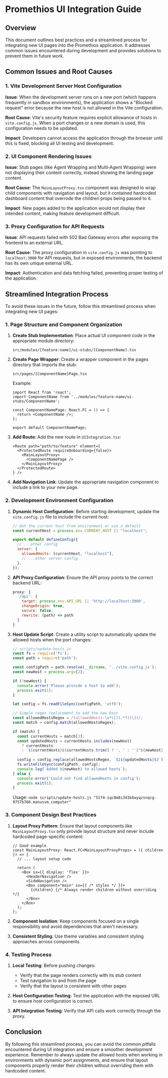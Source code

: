 # Promethios UI Integration Guide

## Overview

This document outlines best practices and a streamlined process for integrating new UI pages into the Promethios application. It addresses common issues encountered during development and provides solutions to prevent them in future work.

## Common Issues and Root Causes

### 1. Vite Development Server Host Configuration

**Issue**: When the development server runs on a new port (which happens frequently in sandbox environments), the application shows a "Blocked request" error because the new host is not allowed in the Vite configuration.

**Root Cause**: Vite's security feature requires explicit allowance of hosts in `vite.config.js`. When a port changes or a new domain is used, this configuration needs to be updated.

**Impact**: Developers cannot access the application through the browser until this is fixed, blocking all UI testing and development.

### 2. UI Component Rendering Issues

**Issue**: Stub pages (like Agent Wrapping and Multi-Agent Wrapping) were not displaying their content correctly, instead showing the landing page content.

**Root Cause**: The `MainLayoutProxy.tsx` component was designed to wrap child components with navigation and layout, but it contained hardcoded dashboard content that overrode the children props being passed to it.

**Impact**: New pages added to the application would not display their intended content, making feature development difficult.

### 3. Proxy Configuration for API Requests

**Issue**: API requests failed with 502 Bad Gateway errors after exposing the frontend to an external URL.

**Root Cause**: The proxy configuration in `vite.config.js` was pointing to `localhost:3000` for API requests, but in exposed environments, the backend has its own unique external URL.

**Impact**: Authentication and data fetching failed, preventing proper testing of the application.

## Streamlined Integration Process

To avoid these issues in the future, follow this streamlined process when integrating new UI pages:

### 1. Page Structure and Component Organization

1. **Create Stub Implementation**: Place actual UI component code in the appropriate module directory:
   ```
   src/modules/[feature-name]/ui-stubs/[ComponentName].tsx
   ```

2. **Create Page Wrapper**: Create a wrapper component in the pages directory that imports the stub:
   ```
   src/pages/[ComponentName]Page.tsx
   ```
   
   Example:
   ```tsx
   import React from 'react';
   import ComponentName from '../modules/feature-name/ui-stubs/ComponentName';
   
   const ComponentNamePage: React.FC = () => {
     return <ComponentName />;
   };
   
   export default ComponentNamePage;
   ```

3. **Add Route**: Add the new route in `UIIntegration.tsx`:
   ```tsx
   <Route path="path/to/feature" element={
     <ProtectedRoute requireOnboarding={false}>
       <MainLayoutProxy>
         <ComponentNamePage />
       </MainLayoutProxy>
     </ProtectedRoute>
   } />
   ```

4. **Add Navigation Link**: Update the appropriate navigation component to include a link to your new page.

### 2. Development Environment Configuration

1. **Dynamic Host Configuration**: Before starting development, update the `vite.config.js` file to include the current host:

   ```js
   // Get the current host from environment or use a default
   const currentHost = process.env.CURRENT_HOST || "localhost";
   
   export default defineConfig({
     // ...other config
     server: {
       allowedHosts: [currentHost, "localhost"],
       // ...other server config
     },
   });
   ```

2. **API Proxy Configuration**: Ensure the API proxy points to the correct backend URL:

   ```js
   proxy: {
     '/api': {
       target: process.env.API_URL || 'http://localhost:3000',
       changeOrigin: true,
       secure: false,
       rewrite: (path) => path
     }
   }
   ```

3. **Host Update Script**: Create a utility script to automatically update the allowed hosts when the port changes:

   ```js
   // scripts/update-hosts.js
   const fs = require('fs');
   const path = require('path');
   
   const configPath = path.resolve(__dirname, '../vite.config.js');
   const newHost = process.argv[2];
   
   if (!newHost) {
     console.error('Please provide a host to add');
     process.exit(1);
   }
   
   let config = fs.readFileSync(configPath, 'utf8');
   
   // Simple regex replacement to add the new host
   const allowedHostsRegex = /(allowedHosts:\s*\[)(.*?)(\])/;
   const match = config.match(allowedHostsRegex);
   
   if (match) {
     const currentHosts = match[2];
     const updatedHosts = currentHosts.includes(newHost) 
       ? currentHosts 
       : `${currentHosts}${currentHosts.trim() ? ', ' : ''}"${newHost}"`;
     
     config = config.replace(allowedHostsRegex, `$1${updatedHosts}$3`);
     fs.writeFileSync(configPath, config);
     console.log(`Added ${newHost} to allowed hosts`);
   } else {
     console.error('Could not find allowedHosts in config');
     process.exit(1);
   }
   ```

   Usage: `node scripts/update-hosts.js "5174-iqc0m8i3d3k6wyqzsnqcg-9757b766.manusvm.computer"`

### 3. Component Design Best Practices

1. **Layout Proxy Pattern**: Ensure that layout components like `MainLayoutProxy.tsx` only provide layout structure and never include hardcoded page-specific content:

   ```tsx
   // Good example
   const MainLayoutProxy: React.FC<MainLayoutProxyProps> = ({ children }) => {
     // ... layout setup code
     
     return (
       <Box sx={{ display: 'flex' }}>
         <HeaderNavigation />
         <SideNavigation />
         <Box component="main" sx={{ /* styles */ }}>
           {children} {/* Always render children without overriding */}
         </Box>
       </Box>
     );
   };
   ```

2. **Component Isolation**: Keep components focused on a single responsibility and avoid dependencies that aren't necessary.

3. **Consistent Styling**: Use theme variables and consistent styling approaches across components.

### 4. Testing Process

1. **Local Testing**: Before pushing changes:
   - Verify that the page renders correctly with its stub content
   - Test navigation to and from the page
   - Verify that the layout is consistent with other pages

2. **Host Configuration Testing**: Test the application with the exposed URL to ensure host configuration is correct.

3. **API Integration Testing**: Verify that API calls work correctly through the proxy.

## Conclusion

By following this streamlined process, you can avoid the common pitfalls encountered during UI integration and ensure a smoother development experience. Remember to always update the allowed hosts when working in environments with dynamic port assignments, and ensure that layout components properly render their children without overriding them with hardcoded content.
